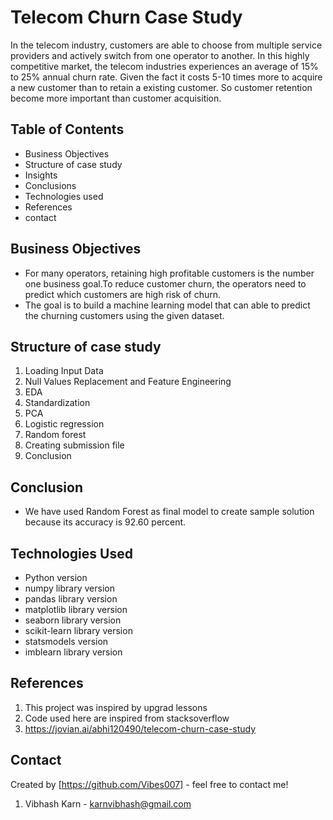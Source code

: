 # Telecom Churn Case Study
In the telecom industry, customers are able to choose from multiple service providers and actively switch from one operator to another. In this highly competitive market, the telecom industries experiences an average of 15% to 25% annual churn rate. Given the fact it costs 5-10 times more to acquire a new customer than to retain a existing customer. So customer retention become more important than customer acquisition.


## Table of Contents
* Business Objectives
* Structure of case study
* Insights
* Conclusions
* Technologies used
* References
* contact


## Business Objectives
* For many operators, retaining high profitable customers is the number one business goal.To reduce customer churn, the operators need to predict which customers are high risk of churn.
* The goal is to build a machine learning model that can able to predict the churning customers using the given dataset.

## Structure of case study
1. Loading Input Data
2. Null Values Replacement and Feature Engineering
3. EDA
4. Standardization
5. PCA
6. Logistic regression
7. Random forest
8. Creating submission file
9. Conclusion



## Conclusion
 - We have used Random Forest as final model to create sample solution because its accuracy is 92.60 percent.


## Technologies Used
- Python version
- numpy library version
- pandas library version 
- matplotlib library version 
- seaborn library version 
- scikit-learn library version 
- statsmodels version 
- imblearn library version 


## References
1.  This project was inspired by upgrad lessons
2. Code used here are inspired from stacksoverflow 
3. https://jovian.ai/abhi120490/telecom-churn-case-study



## Contact
Created by [https://github.com/Vibes007] - feel free to contact me!
1. Vibhash Karn -  karnvibhash@gmail.com
